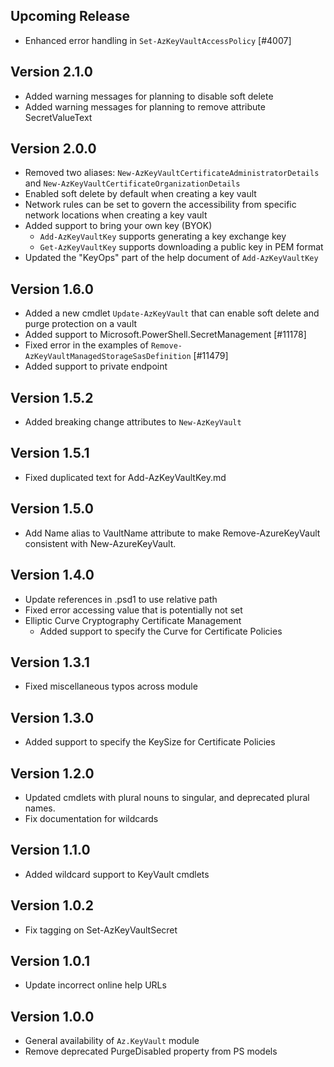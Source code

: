 <!--
    Please leave this section at the top of the change log.

    Changes for the upcoming release should go under the section titled "Upcoming Release", and should adhere to the following format:

    ## Upcoming Release
    * Overview of change #1
        - Additional information about change #1
    * Overview of change #2
        - Additional information about change #2
        - Additional information about change #2
    * Overview of change #3
    * Overview of change #4
        - Additional information about change #4

    ## YYYY.MM.DD - Version X.Y.Z (Previous Release)
    * Overview of change #1
        - Additional information about change #1
-->
## Upcoming Release
* Enhanced error handling in `Set-AzKeyVaultAccessPolicy` [#4007]

## Version 2.1.0
* Added warning messages for planning to disable soft delete
* Added warning messages for planning to remove attribute SecretValueText

## Version 2.0.0
* Removed two aliases: `New-AzKeyVaultCertificateAdministratorDetails` and `New-AzKeyVaultCertificateOrganizationDetails`
* Enabled soft delete by default when creating a key vault
* Network rules can be set to govern the accessibility from specific network locations when creating a key vault
* Added support to bring your own key (BYOK)
    - `Add-AzKeyVaultKey` supports generating a key exchange key
    - `Get-AzKeyVaultKey` supports downloading a public key in PEM format
* Updated the "KeyOps" part of the help document of `Add-AzKeyVaultKey`

## Version 1.6.0
* Added a new cmdlet `Update-AzKeyVault` that can enable soft delete and purge protection on a vault
* Added support to Microsoft.PowerShell.SecretManagement [#11178]
* Fixed error in the examples of `Remove-AzKeyVaultManagedStorageSasDefinition` [#11479]
* Added support to private endpoint

## Version 1.5.2
* Added breaking change attributes to `New-AzKeyVault`

## Version 1.5.1
* Fixed duplicated text for Add-AzKeyVaultKey.md

## Version 1.5.0
* Add Name alias to VaultName attribute to make Remove-AzureKeyVault consistent with New-AzureKeyVault.

## Version 1.4.0
* Update references in .psd1 to use relative path
* Fixed error accessing value that is potentially not set
* Elliptic Curve Cryptography Certificate Management
    - Added support to specify the Curve for Certificate Policies

## Version 1.3.1
* Fixed miscellaneous typos across module

## Version 1.3.0
* Added support to specify the KeySize for Certificate Policies

## Version 1.2.0
* Updated cmdlets with plural nouns to singular, and deprecated plural names.
* Fix documentation for wildcards

## Version 1.1.0
* Added wildcard support to KeyVault cmdlets

## Version 1.0.2
* Fix tagging on Set-AzKeyVaultSecret

## Version 1.0.1
* Update incorrect online help URLs

## Version 1.0.0
* General availability of `Az.KeyVault` module
* Remove deprecated PurgeDisabled property from PS models
